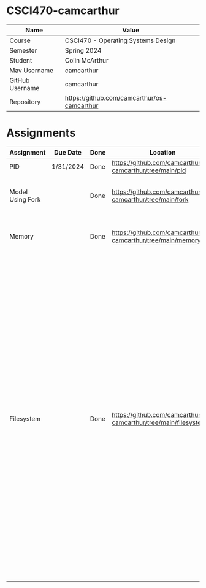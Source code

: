 # CSCI470-camcarthur

| Name  | Value |
| ------------- | ------------- |
| Course  | CSCI470 - Operating Systems Design  |
| Semester  | Spring 2024  |
| Student  | Colin McArthur  |
| Mav Username  | camcarthur  |
| GitHub Username  | camcarthur  |
| Repository  | https://github.com/camcarthur/os-camcarthur  |

# Assignments

| Assignment | Due Date | Done | Location | Notes |
| ---------- | -------- | ---- | -------- | ----- |
| PID | 1/31/2024 | Done | https://github.com/camcarthur/os-camcarthur/tree/main/pid | In Class Activity |
| Model Using Fork |  | Done | https://github.com/camcarthur/os-camcarthur/tree/main/fork |Simulate probabilities of a coin flip using fork|
| Memory |  | Done | https://github.com/camcarthur/os-camcarthur/tree/main/memory | Server sends message to client once connected |
| Filesystem |   | Done | https://github.com/camcarthur/os-camcarthur/tree/main/filesystems | The Dockerfile creates a container running ubuntu and then creates a filesystem with specific ACLs. In the image within the repo, you can see the Dockerfile get built and run, as well as the proper ownership for filesystem. The python file performs a recursive seach from an inputed directory to find all files with a specified suffix. It keeps track of visited directories and avoids symlinks to prevent cycles. |
